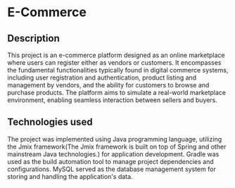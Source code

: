 # E-Commerce
## Description
This project is an e-commerce platform designed as an online marketplace where users can register either as vendors or customers. It encompasses the fundamental functionalities typically found in digital commerce systems, including user registration and authentication, product listing and management by vendors, and the ability for customers to browse and purchase products. The platform aims to simulate a real-world marketplace environment, enabling seamless interaction between sellers and buyers.
## Technologies used
The project was implemented using Java programming language, utilizing the Jmix framework(The Jmix framework is built on top of Spring and other mainstream Java technologies.) for application development. Gradle was used as the build automation tool to manage project dependencies and configurations. MySQL served as the database management system for storing and handling the application's data.
